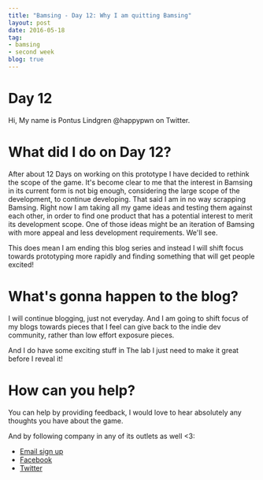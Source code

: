 ```yaml
---
title: "Bamsing - Day 12: Why I am quitting Bamsing"
layout: post
date: 2016-05-18
tag:
- bamsing
- second week
blog: true
---
```

# Day 12
Hi, My name is Pontus Lindgren @happypwn on Twitter.

# What did I do on Day 12?
After about 12 Days on working on this prototype I have decided to rethink the scope of the game. It's become clear to me that the interest in Bamsing in its current form is not big enough, considering the large scope of the development, to continue developing. That said I am in no way scrapping Bamsing. Right now I am taking all my game ideas and testing them against each other, in order to find one product that has a potential interest to merit its development scope. One of those ideas might be an iteration of Bamsing with more appeal and less development requirements. We'll see.

This does mean I am ending this blog series and instead I will shift focus towards prototyping more rapidly and finding something that will get people excited!

# What's gonna happen to the blog?
I will continue blogging, just not everyday. And I am going to shift focus of my blogs towards pieces that I feel can give back to the indie dev community, rather than low effort exposure pieces.

And I do have some exciting stuff in The lab I just need to make it great before I reveal it!

# How can you help?
You can help by providing feedback, I would love to hear absolutely any thoughts you have about the game.

And by following company in any of its outlets as well <3:

 - [Email sign up](http://eepurl.com/b0UUhj)
 - [Facebook](http://Facebook.com/kirikorostudios)
 - [Twitter](http://twitter.com/happypwn)
